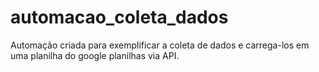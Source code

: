 # automacao_coleta_dados
Automação criada para exemplificar a coleta de dados e carrega-los em uma planilha do google planilhas via API.
